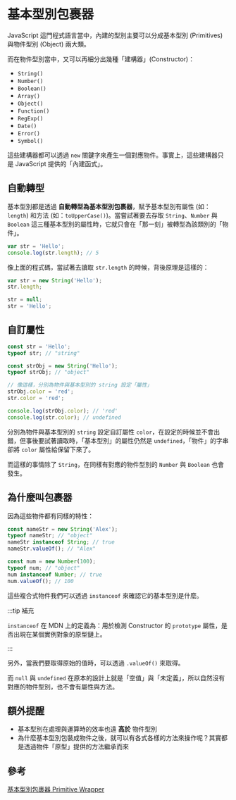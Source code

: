 # 基本型別包裹器

JavaScript 這門程式語言當中，內建的型別主要可以分成基本型別 (Primitives) 與物件型別 (Object) 兩大類。

而在物件型別當中，又可以再細分出幾種「建構器」(Constructor)：

- `String()`
- `Number()`
- `Boolean()`
- `Array()`
- `Object()`
- `Function()`
- `RegExp()`
- `Date()`
- `Error()`
- `Symbol()`

這些建構器都可以透過 `new` 關鍵字來產生一個對應物件。事實上，這些建構器只是 JavaScript 提供的「內建函式」。

## 自動轉型

基本型別都是透過 **自動轉型為基本型別包裹器**，賦予基本型別有屬性 (如：`length`) 和方法 (如：`toUpperCase()`)。當嘗試著要去存取 `String`、`Number` 與 `Boolean` 這三種基本型別的屬性時，它就只會在「那一刻」被轉型為該類別的「物件」。

```js
var str = 'Hello';
console.log(str.length); // 5
```

像上面的程式碼，當試著去讀取 `str.length` 的時候，背後原理是這樣的：

```js
var str = new String('Hello');
str.length;

str = null;
str = 'Hello';
```

## 自訂屬性

```js
const str = 'Hello';
typeof str; // "string"

const strObj = new String('Hello');
typeof strObj; // "object"

// 像這樣，分別為物件與基本型別的 string 設定「屬性」
strObj.color = 'red';
str.color = 'red';

console.log(strObj.color); // 'red'
console.log(str.color); // undefined
```

分別為物件與基本型別的 `string` 設定自訂屬性 `color`，在設定的時候並不會出錯，但事後要試著讀取時，「基本型別」的屬性仍然是 `undefined`，「物件」的字串卻將 `color` 屬性給保留下來了。

而這樣的事情除了 `String`，在同樣有對應的物件型別的 `Number` 與 `Boolean` 也會發生。

## 為什麼叫包裹器

因為這些物件都有同樣的特性：

```js
const nameStr = new String('Alex');
typeof nameStr; // "object"
nameStr instanceof String; // true
nameStr.valueOf(); // "Alex"

const num = new Number(100);
typeof num; // "object"
num instanceof Number; // true
num.valueOf(); // 100
```

這些複合式物件我們可以透過 `instanceof` 來確認它的基本型別是什麼。

:::tip 補充

`instanceof` 在 MDN 上的定義為：用於檢測 Constructor 的 `prototype` 屬性，是否出現在某個實例對象的原型鏈上。

:::

另外，當我們要取得原始的值時，可以透過 `.valueOf()` 來取得。

而 `null` 與 `undefined` 在原本的設計上就是「空值」與「未定義」，所以自然沒有對應的物件型別，也不會有屬性與方法。

## 額外提醒

- 基本型別在處理與運算時的效率也遠 **高於** 物件型別
- 為什麼基本型別包裝成物件之後，就可以有各式各樣的方法來操作呢？其實都是透過物件「原型」提供的方法繼承而來

## 參考

[基本型別包裹器 Primitive Wrapper](https://ithelp.ithome.com.tw/articles/10193902)
